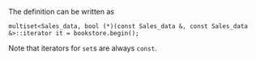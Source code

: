 The definition can be written as

    multiset<Sales_data, bool (*)(const Sales_data &, const Sales_data &>::iterator it = bookstore.begin();

Note that iterators for `set`s are always `const`.
